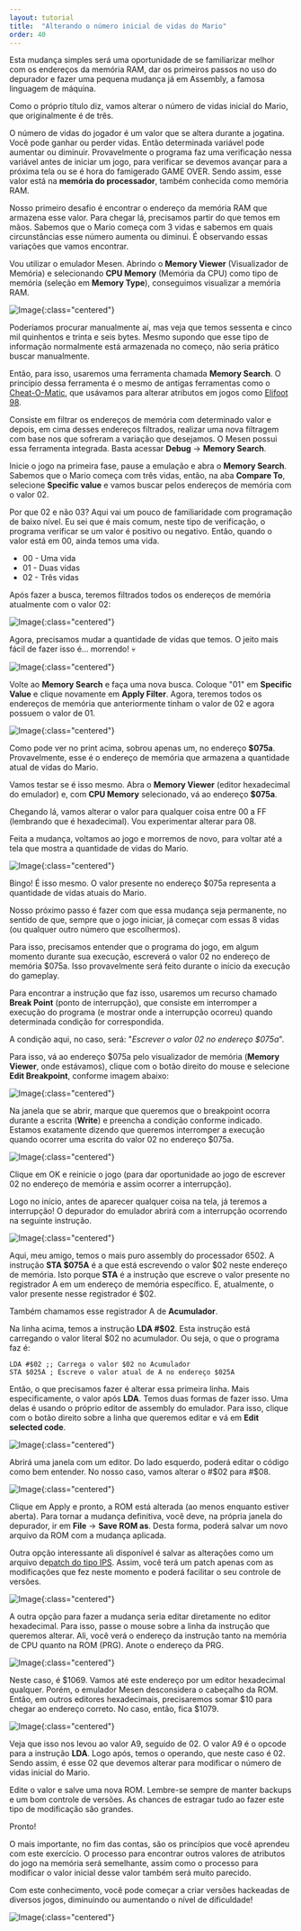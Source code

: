 ```yaml
---
layout: tutorial
title:  "Alterando o número inicial de vidas do Mario"
order: 40
---
```


Esta mudança simples será uma oportunidade de se familiarizar melhor com os endereços da memória RAM, dar os primeiros passos no uso do depurador e fazer uma pequena mudança já em Assembly, a famosa linguagem de máquina.

Como o próprio título diz, vamos alterar o número de vidas inicial do Mario, que originalmente é de três.

O número de vidas do jogador é um valor que se altera durante a jogatina. Você pode ganhar ou perder vidas. Então determinada variável pode aumentar ou diminuir. Provavelmente o programa faz uma verificação nessa variável antes de iniciar um jogo, para verificar se devemos avançar para a próxima tela ou se é hora do famigerado GAME OVER. Sendo assim, esse valor está na **memória do processador**, também conhecida como memória RAM.

Nosso primeiro desafio é encontrar o endereço da memória RAM que armazena esse valor. Para chegar lá, precisamos partir do que temos em mãos. Sabemos que o Mario começa com 3 vidas e sabemos em quais circunstâncias esse número aumenta ou diminui. É observando essas variações que vamos encontrar.

Vou utilizar o emulador Mesen. Abrindo o **Memory Viewer** (Visualizador de Memória) e selecionando **CPU Memory** (Memória da CPU) como tipo de memória (seleção em **Memory Type**), conseguimos visualizar a memória RAM.

![Image](/img/tutorial_mario_vidas/mariovidas01.png){:class="centered"}

Poderíamos procurar manualmente aí, mas veja que temos sessenta e cinco mil quinhentos e trinta e seis bytes. Mesmo supondo que esse tipo de informação normalmente está armazenada no começo, não seria prático buscar manualmente.

Então, para isso, usaremos uma ferramenta chamada **Memory Search**. O princípio dessa ferramenta é o mesmo de antigas ferramentas como o [Cheat-O-Matic](https://pt.wikipedia.org/wiki/Cheat_Engine), que usávamos para alterar atributos em jogos como [Elifoot 98](https://pt.wikipedia.org/wiki/Elifoot).

Consiste em filtrar os endereços de memória com determinado valor e depois, em cima desses endereços filtrados, realizar uma nova filtragem com base nos que sofreram a variação que desejamos. O Mesen possui essa ferramenta integrada. Basta acessar **Debug** -> **Memory Search**.

Inicie o jogo na primeira fase, pause a emulação e abra o **Memory Search**. Sabemos que o Mario começa com três vidas, então, na aba **Compare To**, selecione **Specific value** e vamos buscar pelos endereços de memória com o valor 02.

Por que 02 e não 03? Aqui vai um pouco de familiaridade com programação de baixo nível. Eu sei que é mais comum, neste tipo de verificação, o programa verificar se um valor é positivo ou negativo. Então, quando o valor está em 00, ainda temos uma vida.

- 00 - Uma vida 
- 01 - Duas vidas 
- 02 - Três vidas 

Após fazer a busca, teremos filtrados todos os endereços de memória atualmente com o valor 02:

![Image](/img/tutorial_mario_vidas/mariovidas02.png){:class="centered"}

Agora, precisamos mudar a quantidade de vidas que temos. O jeito mais fácil de fazer isso é... morrendo! 💀

![Image](/img/tutorial_mario_vidas/mariovidas03.png){:class="centered"}

Volte ao **Memory Search** e faça uma nova busca. Coloque "01" em **Specific Value** e clique novamente em **Apply Filter**. Agora, teremos todos os endereços de memória que anteriormente tinham o valor de 02 e agora possuem o valor de 01.

![Image](/img/tutorial_mario_vidas/mariovidas04.png){:class="centered"}

Como pode ver no print acima, sobrou apenas um, no endereço **$075a**. Provavelmente, esse é o endereço de memória que armazena a quantidade atual de vidas do Mario.

Vamos testar se é isso mesmo. Abra o **Memory Viewer** (editor hexadecimal do emulador) e, com **CPU Memory** selecionado, vá ao endereço **$075a**.

Chegando lá, vamos alterar o valor para qualquer coisa entre 00 a FF (lembrando que é hexadecimal). Vou experimentar alterar para 08.

Feita a mudança, voltamos ao jogo e morremos de novo, para voltar até a tela que mostra a quantidade de vidas do Mario.

![Image](/img/tutorial_mario_vidas/mariovidas05.png){:class="centered"}

Bingo! É isso mesmo. O valor presente no endereço $075a representa a quantidade de vidas atuais do Mario.

Nosso próximo passo é fazer com que essa mudança seja permanente, no sentido de que, sempre que o jogo iniciar, já começar com essas 8 vidas (ou qualquer outro número que escolhermos).

Para isso, precisamos entender que o programa do jogo, em algum momento durante sua execução, escreverá o valor 02 no endereço de memória $075a. Isso provavelmente será feito durante o início da execução do gameplay.

Para encontrar a instrução que faz isso, usaremos um recurso chamado **Break Point** (ponto de interrupção), que consiste em interromper a execução do programa (e mostrar onde a interrupção ocorreu) quando determinada condição for correspondida.

A condição aqui, no caso, será: "*Escrever o valor 02 no endereço $075a*".

Para isso, vá ao endereço $075a pelo visualizador de memória (**Memory Viewer**, onde estávamos), clique com o botão direito do mouse e selecione **Edit Breakpoint**, conforme imagem abaixo:

![Image](/img/tutorial_mario_vidas/mariovidas06.png){:class="centered"}

Na janela que se abrir, marque que queremos que o breakpoint ocorra durante a escrita (**Write**) e preencha a condição conforme indicado. Estamos exatamente dizendo que queremos interromper a execução quando ocorrer uma escrita do valor 02 no endereço $075a.

![Image](/img/tutorial_mario_vidas/mariovidas07.png){:class="centered"}

Clique em OK e reinicie o jogo (para dar oportunidade ao jogo de escrever 02 no endereço de memória e assim ocorrer a interrupção).

Logo no início, antes de aparecer qualquer coisa na tela, já teremos a interrupção! O depurador do emulador abrirá com a interrupção ocorrendo na seguinte instrução.

![Image](/img/tutorial_mario_vidas/mariovidas08.png){:class="centered"}

Aqui, meu amigo, temos o mais puro assembly do processador 6502. A instrução **STA $075A** é a que está escrevendo o valor $02 neste endereço de memória. Isto porque **STA** é a instrução que escreve o valor presente no registrador A em um endereço de memória específico. E, atualmente, o valor presente nesse registrador é $02.

Também chamamos esse registrador A de **Acumulador**.

Na linha acima, temos a instrução **LDA #$02**. Esta instrução está carregando o valor literal $02 no acumulador. Ou seja, o que o programa faz é:

	LDA #$02 ;; Carrega o valor $02 no Acumulador
	STA $025A ; Escreve o valor atual de A no endereço $025A
	

Então, o que precisamos fazer é alterar essa primeira linha. Mais especificamente, o valor após **LDA**. Temos duas formas de fazer isso. Uma delas é usando o próprio editor de assembly do emulador. Para isso, clique com o botão direito sobre a linha que queremos editar e vá em **Edit selected code**.

![Image](/img/tutorial_mario_vidas/mariovidas09.png){:class="centered"}

Abrirá uma janela com um editor. Do lado esquerdo, poderá editar o código como bem entender. No nosso caso, vamos alterar o #$02 para #$08.

![Image](/img/tutorial_mario_vidas/mariovidas10.png){:class="centered"}

Clique em Apply e pronto, a ROM está alterada (ao menos enquanto estiver aberta). Para tornar a mudança definitiva, você deve, na própria janela do depurador, ir em **File** -> **Save ROM as**. Desta forma, poderá salvar um novo arquivo da ROM com a mudança aplicada.

Outra opção interessante ali disponível é salvar as alterações como um arquivo de[patch do tipo IPS](tutorial_patch_ips.html). Assim, você terá um patch apenas com as modificações que fez neste momento e poderá facilitar o seu controle de versões.

![Image](/img/tutorial_mario_vidas/mariovidas11.png){:class="centered"}

A outra opção para fazer a mudança seria editar diretamente no editor hexadecimal. Para isso, passe o mouse sobre a linha da instrução que queremos alterar. Ali, você verá o endereço da instrução tanto na memória de CPU quanto na ROM (PRG). Anote o endereço da PRG.

![Image](/img/tutorial_mario_vidas/mariovidas12.png){:class="centered"}

Neste caso, é $1069. Vamos até este endereço por um editor hexadecimal qualquer. Porém, o emulador Mesen desconsidera o cabeçalho da ROM. Então, em outros editores hexadecimais, precisaremos somar $10 para chegar ao endereço correto. No caso, então, fica $1079.

![Image](/img/tutorial_mario_vidas/mariovidas13.png){:class="centered"}

Veja que isso nos levou ao valor A9, seguido de 02. O valor A9 é o opcode para a instrução **LDA**. Logo após, temos o operando, que neste caso é 02. Sendo assim, é esse 02 que devemos alterar para modificar o número de vidas inicial do Mario.

Edite o valor e salve uma nova ROM. Lembre-se sempre de manter backups e um bom controle de versões. As chances de estragar tudo ao fazer este tipo de modificação são grandes.

Pronto!

O mais importante, no fim das contas, são os princípios que você aprendeu com este exercício. O processo para encontrar outros valores de atributos do jogo na memória será semelhante, assim como o processo para modificar o valor inicial desse valor também será muito parecido.

Com este conhecimento, você pode começar a criar versões hackeadas de diversos jogos, diminuindo ou aumentando o nível de dificuldade!

![Image](/img/tutorial_mario_vidas/gif_mariojam.gif){:class="centered"}	
